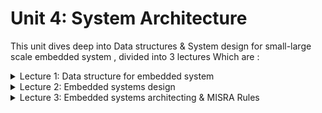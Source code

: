 # Unit 4: System Architecture
This unit dives deep into Data structures & System design for small-large scale embedded system , divided into 3 lectures Which are :
<details>
<summary> Lecture 1: Data structure for embedded system </summary>
- Introduction to data structures.</br>
- Data structure levels. <br>
- LIFO Buffer (stack). <br>
- Circular Buffer & FIFO (queue). <br>
- Linked Lists. <br>
- Creating a student data base using linked lists. 
</details>

<details>
<summary> Lecture 2: Embedded systems design  </summary>
- State machines in C. </br>
- State machines vs Flowchart. </br>
- Implement simple state machine in C using a single module. </br>
- Implement simple state machine in C using multiple modules.
</details>

<details>
<summary> Lecture 3: Embedded systems architecting & MISRA Rules</summary>
- UML for Embedded system. </br>
- Embedded system architecting / design sequence. </br>
- System requirements. </br>
- Design space exploration. </br>
- System analysis. </br>
- UML: Use case diagram. </br>
- UML: Activity diagram. </br>
- UML: Sequence diagram. </br>
- Block diagram (instance). </br>
- Verifying your system design logic wise. </br>
- MISRA-C: 2012 Rules.
</details>
